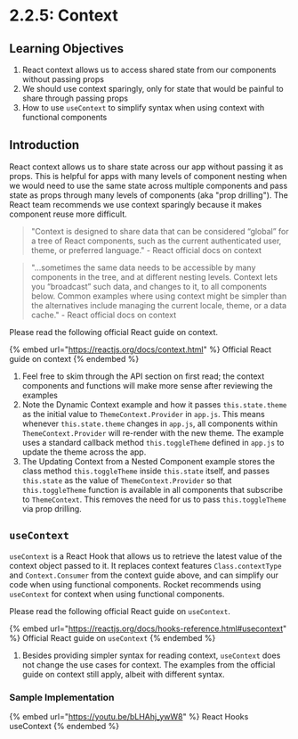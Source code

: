 # 2.2.5: Context

## Learning Objectives

1. React context allows us to access shared state from our components without passing props
2. We should use context sparingly, only for state that would be painful to share through passing props
3. How to use `useContext` to simplify syntax when using context with functional components

## Introduction

React context allows us to share state across our app without passing it as props. This is helpful for apps with many levels of component nesting when we would need to use the same state across multiple components and pass state as props through many levels of components (aka "prop drilling"). The React team recommends we use context sparingly because it makes component reuse more difficult.

> "Context is designed to share data that can be considered “global” for a tree of React components, such as the current authenticated user, theme, or preferred language." - React official docs on context

> "...sometimes the same data needs to be accessible by many components in the tree, and at different nesting levels. Context lets you “broadcast” such data, and changes to it, to all components below. Common examples where using context might be simpler than the alternatives include managing the current locale, theme, or a data cache." - React official docs on context

Please read the following official React guide on context.

{% embed url="https://reactjs.org/docs/context.html" %}
Official React guide on context
{% endembed %}

1. Feel free to skim through the API section on first read; the context components and functions will make more sense after reviewing the examples
2. Note the Dynamic Context example and how it passes `this.state.theme` as the initial value to `ThemeContext.Provider` in `app.js`. This means whenever `this.state.theme` changes in `app.js`, all components within `ThemeContext.Provider` will re-render with the new theme. The example uses a standard callback method `this.toggleTheme` defined in `app.js` to update the theme across the app.
3. The Updating Context from a Nested Component example stores the class method `this.toggleTheme` inside `this.state` itself, and passes `this.state` as the value of `ThemeContext.Provider` so that `this.toggleTheme` function is available in all components that subscribe to `ThemeContext`. This removes the need for us to pass `this.toggleTheme` via prop drilling.

## `useContext`

`useContext` is a React Hook that allows us to retrieve the latest value of the context object passed to it. It replaces context features `Class.contextType` and `Context.Consumer` from the context guide above, and can simplify our code when using functional components. Rocket recommends using `useContext` for context when using functional components.

Please read the following official React guide on `useContext`.

{% embed url="https://reactjs.org/docs/hooks-reference.html#usecontext" %}
Official React guide on `useContext`
{% endembed %}

1. Besides providing simpler syntax for reading context, `useContext` does not change the use cases for context. The examples from the official guide on context still apply, albeit with different syntax.

### Sample Implementation

{% embed url="https://youtu.be/bLHAhj_ywW8" %}
React Hooks useContext
{% endembed %}
